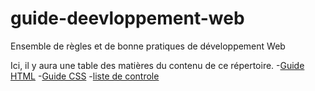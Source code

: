 # guide-deevloppement-web
Ensemble de règles et de bonne pratiques de développement Web

Ici, il y aura une table des matières du contenu de ce répertoire.
-[Guide HTML](guide-html.md)
-[Guide CSS](guide-css.md)
-[liste de controle](liste-de-controle-101.md)
